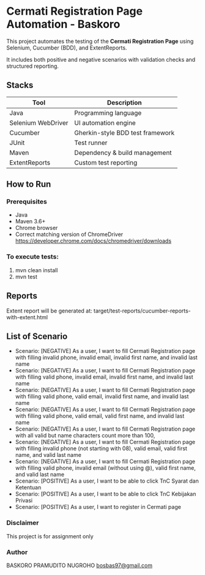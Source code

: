 # Cermati Registration Page Automation - Baskoro

This project automates the testing of the **Cermati Registration Page** using Selenium, Cucumber (BDD), and ExtentReports.

It includes both positive and negative scenarios with validation checks and structured reporting.

## Stacks

| Tool            | Description                                |
|------------------|--------------------------------------------|
| Java             | Programming language                       |
| Selenium WebDriver | UI automation engine                     |
| Cucumber         | Gherkin-style BDD test framework           |
| JUnit            | Test runner                                |
| Maven            | Dependency & build management              |
| ExtentReports    | Custom test reporting                      |

## How to Run

### Prerequisites

- Java
- Maven 3.6+
- Chrome browser
- Correct matching version of ChromeDriver https://developer.chrome.com/docs/chromedriver/downloads

### To execute tests:

1. mvn clean install
2. mvn test

## Reports
Extent report will be generated at: target/test-reports/cucumber-reports-with-extent.html

## List of Scenario
- Scenario: [NEGATIVE] As a user, I want to fill Cermati Registration page with filling invalid phone, invalid email, invalid first name, and invalid last name
- Scenario: [NEGATIVE] As a user, I want to fill Cermati Registration page with filling valid phone, invalid email, invalid first name, and invalid last name
- Scenario: [NEGATIVE] As a user, I want to fill Cermati Registration page with filling valid phone, valid email, invalid first name, and invalid last name
- Scenario: [NEGATIVE] As a user, I want to fill Cermati Registration page with filling valid phone, valid email, valid first name, and invalid last name
- Scenario: [NEGATIVE] As a user, I want to fill Cermati Registration page with all valid but name characters count more than 100,
- Scenario: [NEGATIVE] As a user, I want to fill Cermati Registration page with filling invalid phone (not starting with 08), valid email, valid first name, and valid last name
- Scenario: [NEGATIVE] As a user, I want to fill Cermati Registration page with filling valid phone, invalid email (without using @), valid first name, and valid last name
- Scenario: [POSITIVE] As a user, I want to be able to click TnC Syarat dan Ketentuan
- Scenario: [POSITIVE] As a user, I want to be able to click TnC Kebijakan Privasi
- Scenario: [POSITIVE] As a user, I want to register in Cermati page

### Disclaimer
This project is for assignment only

### Author
BASKORO PRAMUDITO NUGROHO
bosbas97@gmail.com

